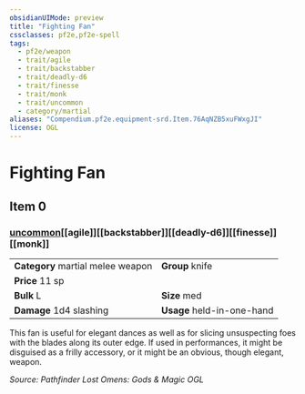 ```yaml
---
obsidianUIMode: preview
title: "Fighting Fan"
cssclasses: pf2e,pf2e-spell
tags:
  - pf2e/weapon
  - trait/agile
  - trait/backstabber
  - trait/deadly-d6
  - trait/finesse
  - trait/monk
  - trait/uncommon
  - category/martial
aliases: "Compendium.pf2e.equipment-srd.Item.76AqNZB5xuFWxgJI"
license: OGL
---
```

# Fighting Fan
## Item 0
### [uncommon](uncommon "Uncommon Rarity Trait")[[agile]][[backstabber]][[deadly-d6]][[finesse]][[monk]]

|  |  |
| -- | -- |
| **Category** martial melee weapon | **Group** knife |
| **Price** 11 sp |  |
| **Bulk** L | **Size** med |
| **Damage** 1d4 slashing  | **Usage** held-in-one-hand |



This fan is useful for elegant dances as well as for slicing unsuspecting foes with the blades along its outer edge. If used in performances, it might be disguised as a frilly accessory, or it might be an obvious, though elegant, weapon.

*Source: Pathfinder Lost Omens: Gods & Magic*
*OGL*
